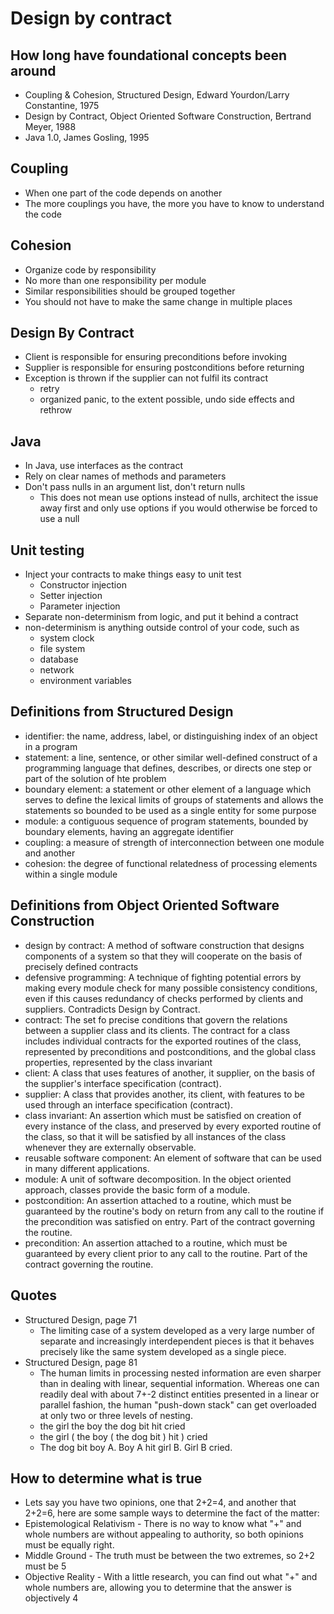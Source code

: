 # Design by contract

## How long have foundational concepts been around
- Coupling & Cohesion, Structured Design, Edward Yourdon/Larry Constantine, 1975
- Design by Contract, Object Oriented Software Construction, Bertrand Meyer, 1988
- Java 1.0, James Gosling, 1995

## Coupling
- When one part of the code depends on another
- The more couplings you have, the more you have to know to understand the code 

## Cohesion
- Organize code by responsibility
- No more than one responsibility per module
- Similar responsibilities should be grouped together
- You should not have to make the same change in multiple places

## Design By Contract
- Client is responsible for ensuring preconditions before invoking
- Supplier is responsible for ensuring postconditions before returning
- Exception is thrown if the supplier can not fulfil its contract
    - retry
    - organized panic, to the extent possible, undo side effects and rethrow  

## Java
- In Java, use interfaces as the contract
- Rely on clear names of methods and parameters 
- Don't pass nulls in an argument list, don't return nulls
    - This does not mean use options instead of nulls, architect the issue away first and only use options if you would otherwise be forced to use a null

## Unit testing
- Inject your contracts to make things easy to unit test
    - Constructor injection
    - Setter injection
    - Parameter injection
- Separate non-determinism from logic, and put it behind a contract
- non-determinism is anything outside control of your code, such as
    - system clock
    - file system
    - database
    - network
    - environment variables

## Definitions from Structured Design
- identifier: the name, address, label, or distinguishing index of an object in a program
- statement: a line, sentence, or other similar well-defined construct of a programming language that defines, describes, or directs one step or part of the solution of hte problem
- boundary element: a statement or other element of a language which serves to define the lexical limits of groups of statements and allows the statements so bounded to be used as a single entity for some purpose
- module: a contiguous sequence of program statements, bounded by boundary elements, having an aggregate identifier
- coupling: a measure of strength of interconnection between one module and another
- cohesion: the degree of functional relatedness of processing elements within a single module

## Definitions from Object Oriented Software Construction
- design by contract: A method of software construction that designs components of a system so that they will cooperate on the basis of precisely defined contracts
- defensive programming: A technique of fighting potential errors by making every module check for many possible consistency conditions, even if this causes redundancy of checks performed by clients and suppliers.  Contradicts Design by Contract.
- contract: The set fo precise conditions that govern the relations between a supplier class and its clients.  The contract for a class includes individual contracts for the exported routines of the class, represented by preconditions and postconditions, and the global class properties, represented by the class invariant 
- client: A class that uses features of another, it supplier, on the basis of the supplier's interface specification (contract).
- supplier: A class that provides another, its client, with features to be used through an interface specification (contract).
- class invariant: An assertion which must be satisfied on creation of every instance of the class, and preserved by every exported routine of the class, so that it will be satisfied by all instances of the class whenever they are externally observable.
- reusable software component: An element of software that can be used in many different applications. 
- module: A unit of software decomposition.  In the object oriented approach, classes provide the basic form of a module.
- postcondition: An assertion attached to a routine, which must be guaranteed by the routine's body on return from any call to the routine if the precondition was satisfied on entry.  Part of the contract governing the routine.
- precondition: An assertion attached to a routine, which must be guaranteed by every client prior to any call to the routine.  Part of the contract governing the routine.

## Quotes
- Structured Design, page 71
    - The limiting case of a system developed as a very large number of separate and increasingly interdependent pieces is that it behaves precisely like the same system developed as a single piece.
- Structured Design, page 81
    - The human limits in processing nested information are even sharper than in dealing with linear, sequential information. Whereas one can readily deal with about 7+-2 distinct entities presented in a linear or parallel fashion, the human "push-down stack" can get overloaded at only two or three levels of nesting.
    - the girl the boy the dog bit hit cried
    - the girl ( the boy ( the dog bit ) hit ) cried
    - The dog bit boy A.  Boy A hit girl B.  Girl B cried.

## How to determine what is true
- Lets say you have two opinions, one that 2+2=4, and another that 2+2=6, here are some sample ways to determine the fact of the matter:
- Epistemological Relativism - There is no way to know what "+" and whole numbers are without appealing to authority, so both opinions must be equally right.
- Middle Ground - The truth must be between the two extremes, so 2+2 must be 5
- Objective Reality - With a little research, you can find out what "+" and whole numbers are, allowing you to determine that the answer is objectively 4
